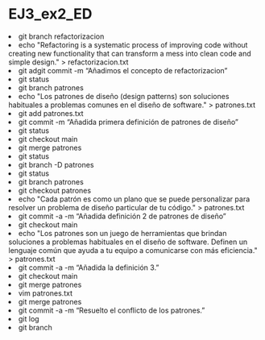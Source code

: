 <h1>EJ3_ex2_ED</h1>
<li>git branch refactorizacion</li>
<li>echo "Refactoring is a systematic process of improving code without creating new functionality that can transform a mess into clean code and simple design." > refactorizacion.txt</li>
<li>git adgit commit -m “Añadimos el concepto de refactorizacion”</li>
<li>git status</li>
<li>git branch patrones</li>
<li>echo "Los patrones de diseño (design patterns) son soluciones habituales a problemas comunes en el diseño de software." > patrones.txt</li>
<li>git add patrones.txt</li>
<li>git commit -m “Añadida primera definición de patrones de diseño”</li>
<li>git status</li>
<li>git checkout main</li>
<li>git merge patrones</li>
<li>git status</li>
<li>git branch -D patrones</li>
<li>git status</li>
<li>git branch patrones</li>
<li>git checkout patrones</li>
<li>echo "Cada patrón es como un plano que se puede personalizar para resolver un problema de diseño particular de tu código." > patrones.txt
<li>git commit -a -m “Añadida definición 2 de patrones de diseño”</li>
<li>git checkout main</li>
<li>echo "Los patrones son un juego de herramientas que brindan soluciones a problemas habituales en el diseño de software. Definen un lenguaje común que ayuda a tu equipo a comunicarse con más eficiencia." > patrones.txt</li>
<li>git commit -a -m “Añadida la definición 3.”</li>
<li>git checkout main</li>
<li>git merge patrones</li>
<li>vim patrones.txt</li>
<li>git merge patrones</li>
<li>git commit -a -m “Resuelto el conflicto de los patrones.”</li>
<li>git log</li>
<li>git branch</li>
